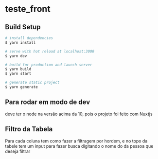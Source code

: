 # teste_front

## Build Setup

```bash
# install dependencies
$ yarn install

# serve with hot reload at localhost:3000
$ yarn dev

# build for production and launch server
$ yarn build
$ yarn start

# generate static project
$ yarn generate
```

## Para rodar em modo de dev
deve ter o node na versão acima da 10, pois o projeto foi feito com Nuxtjs

## Filtro da Tabela
Para cada coluna tem como fazer a filtragem por hordem, e no topo da tabele tem um input para fazer busca digitando o nome do da pessoa que deseja filtrar